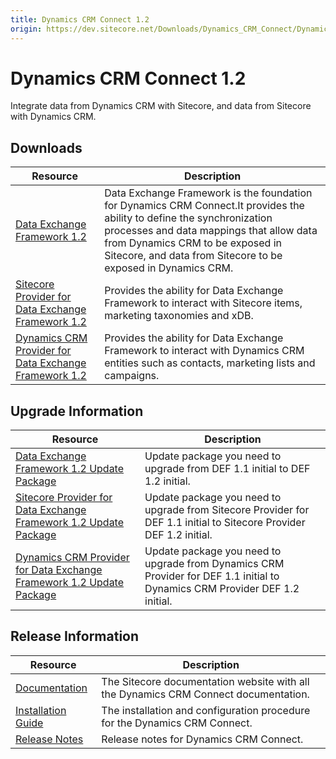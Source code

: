 ```yaml
---
title: Dynamics CRM Connect 1.2
origin: https://dev.sitecore.net/Downloads/Dynamics_CRM_Connect/Dynamics_CRM_Connect_1/Dynamics_CRM_Connect_1_2.aspx
---
```


# Dynamics CRM Connect 1.2

Integrate data from Dynamics CRM with Sitecore, and data from Sitecore with Dynamics CRM.

## Downloads

 | Resource | Description |
 | --- | --- |
 | [Data Exchange Framework 1.2](https://sitecoredev.azureedge.net/~/media/F8C82B6DB9A94C4E8530C37BBBEFC645.ashx?date=20161212T210912) | Data Exchange Framework is the foundation for Dynamics CRM Connect.It provides the ability to define the synchronization processes and data mappings that allow data from Dynamics CRM to be exposed in Sitecore, and data from Sitecore to be exposed in Dynamics CRM. |
 | [Sitecore Provider for Data Exchange Framework 1.2](https://sitecoredev.azureedge.net/~/media/5385FAF5F6C94D3997140144121E4DD2.ashx?date=20161212T210912) | Provides the ability for Data Exchange Framework to interact with Sitecore items, marketing taxonomies and xDB. |
 | [Dynamics CRM Provider for Data Exchange Framework 1.2](https://sitecoredev.azureedge.net/~/media/A02E54465E5047FE950D2300B8A58B35.ashx?date=20161212T210913) | Provides the ability for Data Exchange Framework to interact with Dynamics CRM entities such as contacts, marketing lists and campaigns. |

## Upgrade Information

 | Resource | Description |
 | --- | --- |
 | [Data Exchange Framework 1.2 Update Package](https://sitecoredev.azureedge.net/~/media/2875785393534841B88DF3303333A3C5.ashx?date=20161212T215735) | Update package you need to upgrade from DEF 1.1 initial to DEF 1.2 initial. |
 | [Sitecore Provider for Data Exchange Framework 1.2 Update Package](https://sitecoredev.azureedge.net/~/media/75B809C63D34471190A2A7CAE6246404.ashx?date=20161212T215753) | Update package you need to upgrade from Sitecore Provider for DEF 1.1 initial to Sitecore Provider DEF 1.2 initial. |
 | [Dynamics CRM Provider for Data Exchange Framework 1.2 Update Package](https://sitecoredev.azureedge.net/~/media/BE8C17F26A5D4D869F0CD1D9F37FB6B4.ashx?date=20161212T215746) | Update package you need to upgrade from Dynamics CRM Provider for DEF 1.1 initial to Dynamics CRM Provider DEF 1.2 initial. |

## Release Information

 | Resource | Description |
 | --- | --- |
 | [Documentation](https://doc.sitecore.com/developers/82/connectors/index.html) | The Sitecore documentation website with all the Dynamics CRM Connect documentation. |
 | [Installation Guide](https://sitecoredev.azureedge.net/~/media/CC0D0F09EBCB4DE785A5781AB5C2660A.ashx?date=20190219T101325) | The installation and configuration procedure for the Dynamics CRM Connect. |
 | [Release Notes](https://dev.sitecore.net:443/downloads/Dynamics%20CRM%20Connect/Dynamics%20CRM%20Connect%201/Dynamics%20CRM%20Connect%201%202/Release%20Notes) | Release notes for Dynamics CRM Connect. |